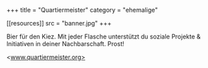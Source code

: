 +++
title = "Quartiermeister"
category = "ehemalige"

[[resources]]
src = "banner.jpg"
+++

Bier für den Kiez. Mit jeder Flasche unterstützt du soziale Projekte &
Initiativen in deiner Nachbarschaft. Prost!

<www.quartiermeister.org>
